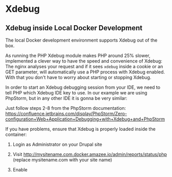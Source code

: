 # Xdebug

## Xdebug inside Local Docker Development

The local Docker development environment supports Xdebug out of the box. 

As running the PHP Xdebug module makes PHP around 25% slower, implemented a clever way to have the speed and convenience of Xdebug: The nginx analyses your request and if it sees `xdebug` inside a cookie or an GET parameter, will automatically use a PHP process with Xdebug enabled. With that you don't have to worry about starting or stopping Xdebug.

In order to start an Xdebug debugging session from your IDE, we need to tell PHP which Xdebug IDE key to use. In our example we are using PhpStorm, but in any other IDE it is gonna be very similar:

Just follow steps 2-8 from the PhpStorm documentation: https://confluence.jetbrains.com/display/PhpStorm/Zero-configuration+Web+Application+Debugging+with+Xdebug+and+PhpStorm 

If you have problems, ensure that Xdebug is properly loaded inside the container:
1. Login as Administrator on your Drupal site

2. Visit http://mysitename.com.docker.amazee.io/admin/reports/status/php (replace mysitename.com with your site name)
3. Enable 